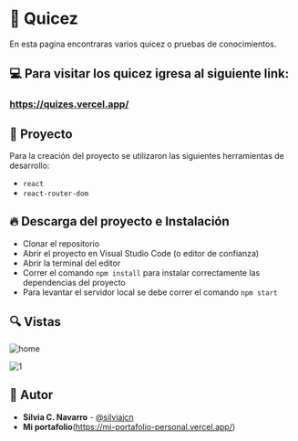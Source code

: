 # 📌 Quicez

En esta pagina encontraras varios quicez o pruebas de conocimientos.

## 💻 Para visitar los quicez igresa al siguiente link:

### https://quizes.vercel.app/
    
## 💎 Proyecto

Para la creación del proyecto se utilizaron las siguientes herramientas de desarrollo:

* ```react```
* ```react-router-dom```

## 🔥 Descarga del proyecto e Instalación

* Clonar el repositorio
* Abrir el proyecto en Visual Studio Code (o editor de confianza)
* Abrir la terminal del editor
* Correr el comando ```npm install``` para instalar correctamente las dependencias del proyecto
* Para levantar el servidor local se debe correr el comando ```npm start```

## 🔍 Vistas

![home](https://user-images.githubusercontent.com/88461234/155859934-c0bf923e-a825-4901-a5dd-49b882a33282.png)

![1](https://user-images.githubusercontent.com/88461234/155859937-287ee1c0-9e9e-4aa6-ad03-c9b9a041c882.png)

## 🌟 Autor

* **Silvia C. Navarro**  - [@silviajcn](https://github.com/silviajcn)
* **Mi portafolio**(https://mi-portafolio-personal.vercel.app/)
